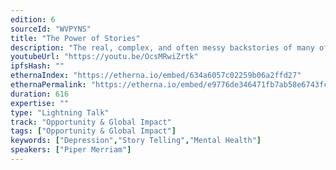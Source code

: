 ```yaml
---
edition: 6
sourceId: "WVPYNS"
title: "The Power of Stories"
description: "The real, complex, and often messy backstories of many of those that contribute to the Ethereum protocol to try and capture the nebulous art of leadership within an ecosystem without hierarchy or explicit authority."
youtubeUrl: "https://youtu.be/OcsMRwiZrtk"
ipfsHash: ""
ethernaIndex: "https://etherna.io/embed/634a6057c02259b06a2ffd27"
ethernaPermalink: "https://etherna.io/embed/e9776de346471fb7ab58e6743fcb72e0ad132ffe2cc1fafd6ae86defdb241185"
duration: 616
expertise: ""
type: "Lightning Talk"
track: "Opportunity & Global Impact"
tags: ["Opportunity & Global Impact"]
keywords: ["Depression","Story Telling","Mental Health"]
speakers: ["Piper Merriam"]
---
```

